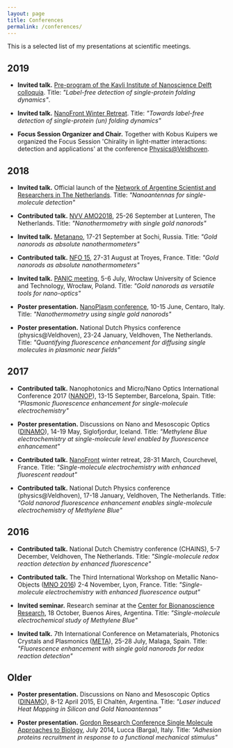 ```yaml
---
layout: page
title: Conferences
permalink: /conferences/
---
```


This is a selected list of my presentations at scientific meetings.

## 2019


* **Invited talk.** [Pre-program of the Kavli Institute of Nanoscience Delft colloquia](http://kavli.tudelft.nl/kavli-colloquia/). 
	Title: _"Label-free detection of single-protein folding dynamics"_. 

* **Invited talk.** [NanoFront Winter Retreat](https://casimir.researchschool.nl/nanofront-winter-retreat-3016.html). 
	Title: _"Towards label-free detection of single-protein (un) folding dynamics"_

* **Focus Session Organizer and Chair.** Together with Kobus Kuipers we organized the Focus Session 'Chirality in light-matter interactions: detection and applications' 
    at the conference [Physics@Veldhoven](https://www.nwo.nl/en/news-and-events/events/physicsveldhoven/archives). 


## 2018

* **Invited talk.** Official launch of the [Network of Argentine Scientist and Researchers in The Netherlands](https://redrcapb.wordpress.com/). 
	Title: _"Nanoantennas for single-molecule detection"_

* **Contributed talk.** [NVV AMO2018](https://www.ru.nl/amolunteren/), 25-26 September at Lunteren, The Netherlands.
	Title: _"Nanothermometry with single gold nanorods"_

* **Invited talk.** [Metanano](https://metanano.ifmo.ru/), 17-21 September at Sochi, Russia.
	Title: _"Gold nanorods as absolute nanothermometers"_

* **Contributed talk.** [NFO 15](http://nfo15.utt.fr/), 27-31 August at Troyes, France.
	Title: _"Gold nanorods as absolute nanothermometers"_

* **Invited talk.** [PANIC meeting](http://panic.pwr.edu.pl/), 5-6 July, Wrocław University of Science and Technology, Wrocław, Poland.
	Title: _"Gold nanorods as versatile tools for nano-optics"_

* **Poster presentation.** [NanoPlasm conference](http://www.nanoplasmconference.com/index.php), 10-15 June, Centaro, Italy. 
	Title: _"Nanothermometry using single gold nanorods"_

* **Poster presentation.** National Dutch Physics conference (physics@Veldhoven), 23-24 January, Veldhoven, The Netherlands.
	Title: _"Quantifying fluorescence enhancement for diffusing single molecules in plasmonic near fields"_

## 	2017

* **Contributed talk.**	Nanophotonics and Micro/Nano Optics International Conference 2017 ([NANOP](https://premc.org/conferences/nanop2017/#menu)), 13-15 September, Barcelona, Spain.
	Title: _"Plasmonic fluorescence enhancement for single-molecule electrochemistry"_

* **Poster presentation.** Discussions on Nano and Mesoscopic Optics ([DINAMO](https://dinamo2017.wordpress.com/)), 14-19 May, Siglofjordur, Iceland.
	Title: _"Methylene Blue electrochemistry at single-molecule level enabled by fluorescence enhancement"_

* **Contributed talk.** [NanoFront](https://casimir.researchschool.nl/nanofront-1962.html) winter retreat, 28-31 March, Courchevel, France.
	Title: _"Single-molecule electrochemistry with enhanced fluorescent readout"_
	
* **Contributed talk.** National Dutch Physics conference (physics@Veldhoven), 17-18 January, Veldhoven, The Netherlands.
	Title: _"Gold nanorod fluorescence enhancement enables single-molecule electrochemistry of Methylene Blue"_

	
## 2016

* **Contributed talk.** National Dutch Chemistry conference (CHAINS), 5-7 December, Veldhoven, The Netherlands.
	Title: _"Single-molecule redox reaction detection by enhanced fluorescence"_	

* **Contributed talk.** The Third International Workshop on Metallic Nano-Objects ([MNO 2016](https://mno-2016.sciencesconf.org/)) 2-4 November, Lyon, France.
	Title: _"Single-molecule electrochemistry with enhanced fluorescence output"_

* **Invited seminar.** Research seminar at the [Center for Bionanoscience Research](http://www.cibion-conicet.gob.ar/?lan=en), 18 October, Buenos Aires, Argentina.
	Title: _"Single-molecule electrochemical study of Methylene Blue"_
	
* **Invited talk.** 7th International Conference on Metamaterials, Photonics Crystals and Plasmonics ([META](https://metaconferences.org/ocs/index.php/META16/META16)), 25-28 July, Malaga, Spain.
	Title: _"Fluorescence enhancement with single gold nanorods for redox reaction detection"_

## Older

* **Poster presentation.** Discussions on Nano and Mesoscopic Optics ([DINAMO](http://dinamo2015.df.uba.ar/)), 8-12 April 2015, El Chaltén, Argentina.
	Title: _"Laser induced Heat Mapping in Silicon and Gold Nanoantennas"_

* **Poster presentation.** [Gordon Research Conference Single Molecule Approaches to Biology](https://www.grc.org/single-molecule-approaches-to-biology-conference/2014/),  July 2014, Lucca (Barga), Italy.
	Title: _"Adhesion proteins recruitment in response to a functional mechanical stimulus"_


	
	
	